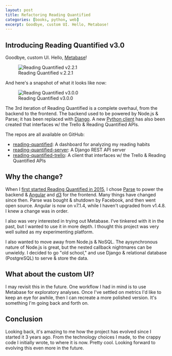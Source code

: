 ```yaml
---
layout: post
title: Refactoring Reading Quantified
categories: [books, python, web]
excerpt: Goodbye, custom UI. Hello, Metabase!
---
```


## Introducing Reading Quantified v3.0

Goodbye, custom UI. Hello, [Metabase](https://www.metabase.com/)!

<figure class="figure">
  <img class="figure-img img-fluid border rounded" src="https://media.githubusercontent.com/media/estherjk/estherjk.github.io/master/assets/img/reading-quantified/reading-quantified-v2.2.1.png" alt="Reading Quantified v2.2.1">
  <figcaption class="figure-caption text-center">Reading Quantified v.2.2.1</figcaption>
</figure>

And here's a snapshot of what it looks like now:

<figure class="figure">
  <img class="figure-img img-fluid border rounded" src="https://media.githubusercontent.com/media/estherjk/estherjk.github.io/master/assets/img/reading-quantified/reading-quantified-v3.0.0.png" alt="Reading Quantified v3.0.0">
  <figcaption class="figure-caption text-center">Reading Quantified v3.0.0</figcaption>
</figure>

The 3rd iteration of Reading Quantified is a complete overhaul, from the backend to the frontend. The backend used to be powered by Node.js & Parse; it has been replaced with [Django](https://github.com/estherjk/reading-quantified-server). A new [Python client](https://github.com/estherjk/reading-quantified-trello) has also been created that interfaces w/ the Trello & Reading Quantified APIs.

The repos are all available on GitHub:

* [reading-quantified](https://github.com/estherjk/reading-quantified): A dashboard for analyzing my reading habits
* [reading-quantified-server](https://github.com/estherjk/reading-quantified-server): A Django REST API server
* [reading-quantified-trello](https://github.com/estherjk/reading-quantified-trello): A client that interfaces w/ the Trello & Reading Quantified APIs

## Why the change?

When I [first started Reading Quantified in 2015](/blog/2015/11/24/introducing-reading-quantified/), I chose [Parse](https://parseplatform.org/) to power the backend & [Angular](https://angular.io/) and [d3](https://d3js.org/) for the frontend. Many things have changed since then. Parse was bought & shutdown by Facebook, and then went open source. Angular is now on v7.1.4, while I haven't upgraded from v1.4.8. I knew a change was in order.

I also was very interested in trying out Metabase. I've tinkered with it in the past, but I wanted to use it in more depth. I thought this project was very well suited as my experimenting platform.

I also wanted to move away from Node.js & NoSQL. The aysynchronous nature of Node.js is great, but the nested callback nightmares can be unwieldy. I decided to go "old school," and use Django & relational database (PostgreSQL) to serve & store the data.

## What about the custom UI?

I may revisit this in the future. One workflow I had in mind is to use Metabase for exploratory analyses. Once I've settled on metrics I'd like to keep an eye for awhile, then I can recreate a more polished version. It's something I'm going back and forth on.

## Conclusion

Looking back, it's amazing to me how the project has evolved since I started it 3 years ago. From the technology choices I made, to the crappy code I initially wrote, to where it is now. Pretty cool. Looking forward to evolving this even more in the future.